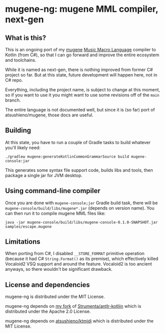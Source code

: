 # mugene-ng: mugene MML compiler, next-gen

## What is this?

This is an ongoing port of my [mugene](https://github.com/atsushieno/mugene/) [Music Macro Language](https://en.wikipedia.org/wiki/Music_Macro_Language) compiler to Kotlin (from C#), so that I can go forward and improve the entire ecosystem and toolchains.

While it is named as next-gen, there is nothing improved from former C# project so far.  But at this state, future development will happen here, not in C# repo.

Everything, including the project name, is subject to change at this moment, so if you want to use it you might want to use some revisions off of the `main` branch.

The entire language is not documented well, but since it is (so far) port of atsushieno/mugene, those docs are useful.

## Building

At this state, you have to run a couple of Gradle tasks to build whatever you'll likely need:

```
./gradlew mugene:generateKotlinCommonGrammarSource build mugene-console:jar
```

This generates some syntax file support code, builds libs and tools, then package a single jar for JVM desktop.

## Using command-line compiler

Once you are done with `mugene-console;jar` Gradle build task, there will be `mugene-console/build/libs/mugene*.jar` (depends on version name). You can then run it to compile mugene MML files like:

```
java -jar mugene-console/build/libs/mugene-console-0.1.0-SNAPSHOT.jar samples/escape.mugene 
```

## Limitations

When porting from C#, I disabled `__STORE_FORMAT` primitive operation (because it had C# `String.Format()` as its premise), which effectively killed Vocaloid2 VSQ support and around the feature. Vocaloid2 is too ancient anyways, so there wouldn't be significant drawback.

## License and dependencies

mugene-ng is distributed under the MIT License.

mugene-ng depends on [my fork](https://github.com/atsushieno/antlr-kotlin/tree/main) of [Strumenta/antlr-kotliin](https://github.com/Strumenta/antlr-kotlin) which is distributed under the Apache 2.0 License.

mugene-ng depends on [atsushieno/ktmidi](https://github.com/atsushieno/ktmidi) which is distributed under the MIT License.

